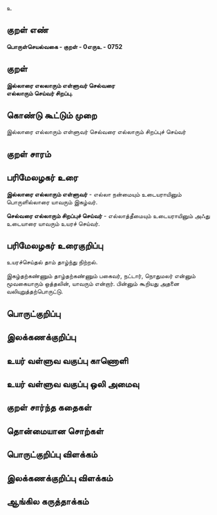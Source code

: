 உ

## குறள் எண் 

**பொருள்செயல்வகை - குறள் - 0எருஉ - 0752**

## குறள் 

**இல்லாரை எலலாரும் எள்ளுவர் செல்வரை  
எல்லாரும் செய்வர் சிறப்பு.**

## கொண்டு கூட்டும் முறை

இல்லாரை எல்லாரும் எள்ளுவர் செல்வரை எல்லாரும் சிறப்புச் செய்வர்

## குறள் சாரம் 


## பரிமேலழகர் உரை

**இல்லாரை எல்லாரும் எள்ளுவர்** - எல்லா நன்மையும் உடையராயினும் பொருளில்லாரை யாவரும் இகழ்வர்.  

**செல்வரை எல்லாரும் சிறப்புச் செய்வர்** - எல்லாத்தீமையும் உடையராயினும் அஃது உடையாரை யாவரும் உயரச் செய்வர்.

## பரிமேலழகர் உரைகுறிப்பு   

உயரச்செய்தல் தாம் தாழ்ந்து நிற்றல். 

இகழ்தற்கண்ணும் தாழ்தற்கண்ணும் பகைவர், நட்டார், நொதுமலர் என்னும் மூவகையாரும் ஒத்தலின், யாவரும் என்றார். பின்னும் கூறியது அதனை வலியுறுத்தற்பொருட்டு.

## பொருட்குறிப்பு 


## இலக்கணக்குறிப்பு  


## உயர் வள்ளுவ வகுப்பு காணொளி


## உயர் வள்ளுவ வகுப்பு ஒலி அமைவு 

 
## குறள் சார்ந்த கதைகள் 


## தொன்மையான சொற்கள்


## பொருட்குறிப்பு விளக்கம்


## இலக்கணக்குறிப்பு விளக்கம்


## ஆங்கில கருத்தாக்கம் 


